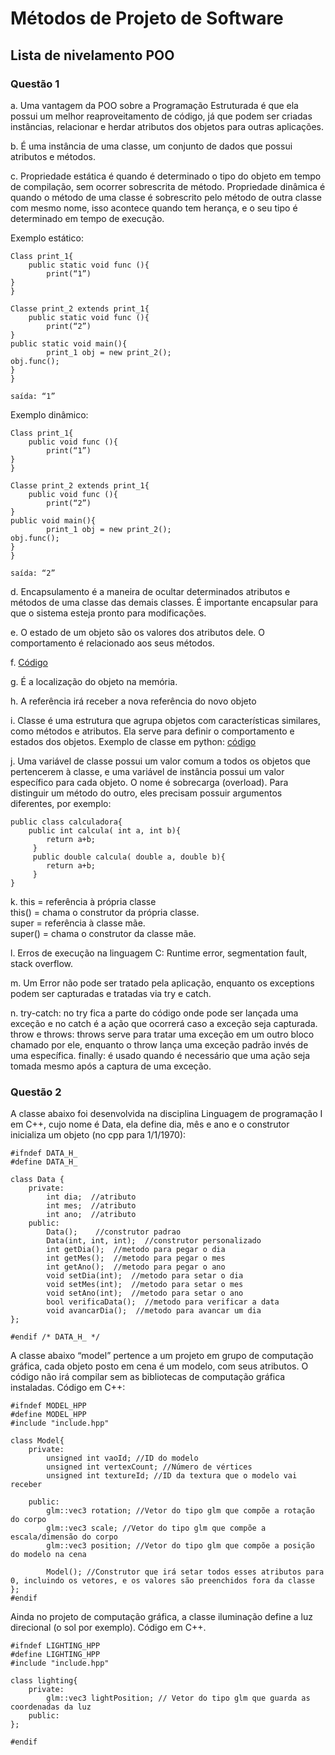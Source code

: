 # Métodos de Projeto de Software
## Lista de nivelamento POO

### Questão 1

a. Uma vantagem da POO sobre a Programação Estruturada é que ela possui um melhor reaproveitamento de código, já que podem ser criadas instâncias, relacionar e herdar atributos dos objetos para outras aplicações.

b. É uma instância de uma classe, um conjunto de dados que possui atributos e métodos.

c. Propriedade estática é quando é determinado o tipo do objeto em tempo de compilação, sem ocorrer sobrescrita de método. Propriedade dinâmica é quando o método de uma classe é sobrescrito pelo método de outra classe com mesmo nome, isso acontece quando tem herança, e o seu tipo é determinado em tempo de execução.

Exemplo estático:

	Class print_1{
		public static void func (){
			print(“1”)
	}
	}

	Classe print_2 extends print_1{
		public static void func (){
			print(“2”)
	}
	public static void main(){
			print_1 obj = new print_2();
	obj.func();
	}
	}

	saída: “1”

Exemplo dinâmico:

	Class print_1{
		public void func (){
			print(“1”)
	}
	}

	Classe print_2 extends print_1{
		public void func (){
			print(“2”)
	}
	public void main(){
			print_1 obj = new print_2();
	obj.func();
	}
	}

	saída: “2”

d. Encapsulamento é a maneira de ocultar determinados atributos e métodos de uma classe das demais classes. É importante encapsular para que o sistema esteja pronto para modificações.

e. O estado de um objeto são os valores dos atributos dele. O comportamento é relacionado aos seus métodos.

f.  [Código](https://github.com/caiovictors/Metodos-de-Projetos-de-Software/blob/master/Lista%201/codigo_class.py)

g. É a localização do objeto na memória.

h. A referência irá receber a nova referência do novo objeto

i. Classe é uma estrutura que agrupa objetos com características similares, como métodos e atributos. Ela serve para definir o comportamento e estados dos objetos. Exemplo de classe em python: [código](https://github.com/caiovictors/Metodos-de-Projetos-de-Software/blob/master/Lista%201/codigo_class.py)

j. Uma variável de classe possui um valor comum a todos os objetos que pertencerem à classe, e uma variável de instância possui um valor específico para cada objeto. O nome é sobrecarga (overload). Para distinguir um método do outro, eles precisam possuir argumentos diferentes, por exemplo:

	public class calculadora{
		public int calcula( int a, int b){
		    return a+b;
		 }
		 public double calcula( double a, double b){
		    return a+b;
		 }
	}

k. this = referência à própria classe </br>
this() = chama o construtor da própria classe. </br>
super = referência à classe mãe. </br>
super() = chama o construtor da classe mãe. </br>

l. Erros de execução na linguagem C: Runtime error, segmentation fault, stack overflow.

m. Um Error não pode ser tratado pela aplicação, enquanto os exceptions podem ser capturadas e tratadas via try e catch.

n. try-catch: no try fica a parte do código onde pode ser lançada uma exceção e no catch é a ação que ocorrerá caso a exceção seja capturada.
throw e throws: throws serve para tratar uma exceção em um outro bloco chamado por ele, enquanto o throw lança uma exceção padrão invés de uma específica.
finally: é usado quando é necessário que uma ação seja tomada mesmo após a captura de uma exceção.

### Questão 2
A classe abaixo foi desenvolvida na disciplina Linguagem de programação I em C++, cujo nome é Data, ela define dia, mês e ano e o construtor inicializa um objeto (no cpp para 1/1/1970): 

	#ifndef DATA_H_
	#define DATA_H_

	class Data {
		private:      
			int dia;  //atributo
			int mes;  //atributo
			int ano;  //atributo
		public:
			Data();    //construtor padrao
			Data(int, int, int);  //construtor personalizado
			int getDia();  //metodo para pegar o dia
			int getMes();  //metodo para pegar o mes
			int getAno();  //metodo para pegar o ano
			void setDia(int);  //metodo para setar o dia
			void setMes(int);  //metodo para setar o mes
			void setAno(int);  //metodo para setar o ano
			bool verificaData();  //metodo para verificar a data
			void avancarDia();  //metodo para avancar um dia
	};

	#endif /* DATA_H_ */

A classe abaixo “model” pertence a um projeto em grupo de computação gráfica, cada objeto posto em cena é um modelo, com seus atributos. O código não irá compilar sem as bibliotecas de computação gráfica instaladas. Código em C++:
	
	#ifndef MODEL_HPP
	#define MODEL_HPP
	#include "include.hpp"

	class Model{
		private:
		    unsigned int vaoId; //ID do modelo
		    unsigned int vertexCount; //Número de vértices
		    unsigned int textureId; //ID da textura que o modelo vai receber

		public:
		    glm::vec3 rotation; //Vetor do tipo glm que compõe a rotação do corpo
		    glm::vec3 scale; //Vetor do tipo glm que compõe a escala/dimensão do corpo
		    glm::vec3 position; //Vetor do tipo glm que compõe a posição do modelo na cena

		    Model(); //Construtor que irá setar todos esses atributos para 0, incluindo os vetores, e os valores são preenchidos fora da classe
	};
	#endif

Ainda no projeto de computação gráfica, a classe iluminação define a luz direcional (o sol por exemplo). Código em C++.

	#ifndef LIGHTING_HPP
	#define LIGHTING_HPP
	#include "include.hpp"
	
	class lighting{
		private:
		    glm::vec3 lightPosition; // Vetor do tipo glm que guarda as coordenadas da luz
		public:
	};

	#endif

